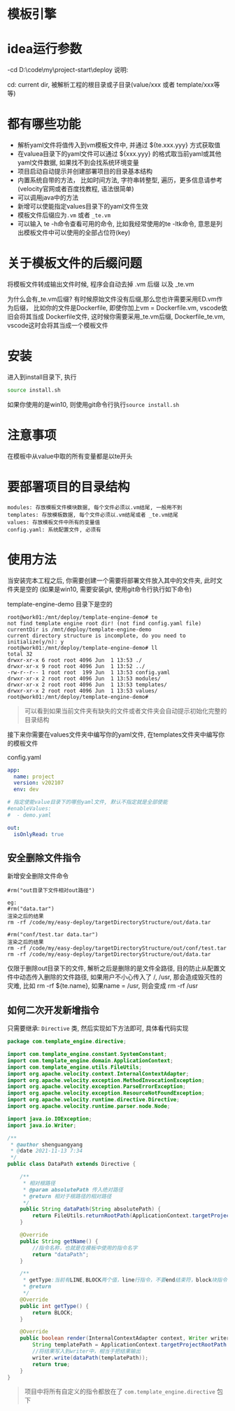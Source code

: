 # 模板引擎

# idea运行参数

-cd D:\code\my\project-start\deploy
说明:

cd: current dir, 被解析工程的根目录或子目录(value/xxx 或者 template/xxx等等)

# 都有哪些功能

- 解析yaml文件将值传入到vm模板文件中, 并通过 ${te.xxx.yyy} 方式获取值
- 在valuea目录下的yaml文件可以通过 ${xxx.yyy} 的格式取当前yaml或其他yaml文件数据, 如果找不到会找系统环境变量
- 项目启动自动提示并创建部署项目的目录基本结构
- 内置系统自带的方法， 比如时间方法, 字符串转整型, 遍历，更多信息请参考 (velocity官网或者百度找教程, 语法很简单)
- 可以调用java中的方法
- 新增可以使能指定values目录下的yaml文件生效
- 模板文件后缀应为`.vm` 或者 `_te.vm` 
- 可以输入 te -h命令查看可用的命令, 比如我经常使用的te -ltk命令, 意思是列出模板文件中可以使用的全部占位符(key)

# 关于模板文件的后缀问题

将模板文件转成输出文件时候, 程序会自动去掉 .vm 后缀 以及 _te.vm

为什么会有_te.vm后缀?
有时候原始文件没有后缀,那么您也许需要采用ED.vm作为后缀， 比如你的文件是Dockerfile, 即使你加上vm = Dockerfile.vm, vscode依旧会将其当成
Dockerfile文件, 这时候你需要采用_te.vm后缀, Dockerfile_te.vm, vscode这时会将其当成一个模板文件

# 安装

进入到install目录下, 执行

```sh
source install.sh
```

如果你使用的是win10, 则使用git命令行执行`source install.sh`

# 注意事项

在模板中从value中取的所有变量都是以te开头

# 要部署项目的目录结构

```text
modules: 存放模板文件模块数据, 每个文件必须以.vm结尾, 一般用不到
templates: 存放模板数据, 每个文件必须以.vm结尾或者 _te.vm结尾
values: 存放模板文件中所有的变量值
config.yaml: 系统配置文件, 必须有

```

# 使用方法

当安装完本工程之后, 你需要创建一个需要将部署文件放入其中的文件夹, 此时文件夹是空的 (如果是win10, 需要安装git, 使用git命令行执行如下命令)

template-engine-demo 目录下是空的

```shell
root@work01:/mnt/deploy/template-engine-demo# te
not find template engine root dir! (not find config.yaml file) currentDir is /mnt/deploy/template-engine-demo
current directory structure is incomplete, do you need to initialize(y/n): y
root@work01:/mnt/deploy/template-engine-demo# ll
total 32
drwxr-xr-x 6 root root 4096 Jun  1 13:53 ./
drwxr-xr-x 9 root root 4096 Jun  1 13:52 ../
-rw-r--r-- 1 root root  199 Jun  1 13:53 config.yaml
drwxr-xr-x 2 root root 4096 Jun  1 13:53 modules/
drwxr-xr-x 2 root root 4096 Jun  1 13:53 templates/
drwxr-xr-x 2 root root 4096 Jun  1 13:53 values/
root@work01:/mnt/deploy/template-engine-demo#
```

> 可以看到如果当前文件夹有缺失的文件或者文件夹会自动提示初始化完整的目录结构

接下来你需要在values文件夹中编写你的yaml文件, 在templates文件夹中编写你的模板文件

config.yaml

```yaml
app:
  name: project
  version: v202107
  env: dev

# 指定使能value目录下的哪些yaml文件, 默认不指定就是全部使能
#enableValues:
#  - demo.yaml

out:
  isOnlyRead: true
```

## 安全删除文件指令

新增安全删除文件命令

```vbscript
#rm("out目录下文件相对out路径")

eg:
#rm("data.tar") 
渲染之后的结果 
rm -rf /code/my/easy-deploy/targetDirectoryStructure/out/data.tar

#rm("conf/test.tar data.tar")
渲染之后的结果 
rm -rf /code/my/easy-deploy/targetDirectoryStructure/out/conf/test.tar
rm -rf /code/my/easy-deploy/targetDirectoryStructure/out/data.tar
```

仅限于删除out目录下的文件, 解析之后是删除的是文件全路径, 目的防止从配置文件中动态传入删除的文件路径, 如果用户不小心传入了 /, /usr, 那会造成毁灭性的灾难, 比如 rm -rf ${te.name}, 如果name = /usr, 则会变成 rm -rf /usr

## 如何二次开发新增指令

只需要继承: `Directive` 类, 然后实现如下方法即可, 具体看代码实现

```java
package com.template_engine.directive;

import com.template_engine.constant.SystemConstant;
import com.template_engine.domain.ApplicationContext;
import com.template_engine.utils.FileUtils;
import org.apache.velocity.context.InternalContextAdapter;
import org.apache.velocity.exception.MethodInvocationException;
import org.apache.velocity.exception.ParseErrorException;
import org.apache.velocity.exception.ResourceNotFoundException;
import org.apache.velocity.runtime.directive.Directive;
import org.apache.velocity.runtime.parser.node.Node;

import java.io.IOException;
import java.io.Writer;

/**
 * @author shenguangyang
 * @date 2021-11-13 7:34
 */
public class DataPath extends Directive {

    /**
     * 相对根路径
     * @param absolutePath 传入绝对路径
     * @return 相对于根路径的相对路径
     */
    public String dataPath(String absolutePath) {
        return FileUtils.returnRootPath(ApplicationContext.targetProjectRootPath, absolutePath) + "/" + SystemConstant.DATA_DIR_NAME;
    }

    @Override
    public String getName() {
        //指令名称，也就是在模板中使用的指令名字
        return "dataPath";
    }

    /**
     * getType:当前有LINE,BLOCK两个值，line行指令，不要end结束符，block块指令，需要end结束符
     * @return
     */
    @Override
    public int getType() {
        return BLOCK;
    }

    @Override
    public boolean render(InternalContextAdapter context, Writer writer, Node node) throws IOException, ResourceNotFoundException, ParseErrorException, MethodInvocationException {
        String templatePath = ApplicationContext.targetProjectRootPath + "/" + context.getCurrentTemplateName();
        //将结果写入到writer中，相当于把结果输出
        writer.write(dataPath(templatePath));
        return true;
    }
}
```

> 项目中将所有自定义的指令都放在了 `com.template_engine.directive` 包下